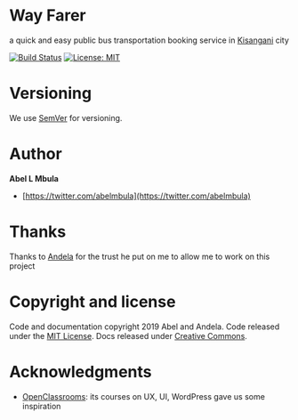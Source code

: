 # Way Farer
a quick and easy public bus transportation booking service in [Kisangani](https://fr.wikipedia.org/wiki/Kisangani) city

[![Build Status](https://travis-ci.com/Bam92/wayFarer.svg?branch=develop)](https://travis-ci.com/Bam92/wayFarer)
[![License: MIT](https://img.shields.io/badge/License-MIT-yellow.svg)](https://opensource.org/licenses/MIT)

# Versioning
We use [SemVer](http://semver.org/) for versioning.

# Author
**Abel L Mbula**
 * [https://twitter.com/abelmbula](https://twitter.com/abelmbula)

# Thanks
Thanks to [Andela](www.andela.com) for the trust he put on me to allow me to work on this project

# Copyright and license
Code and documentation copyright 2019 Abel and Andela. Code released under the [MIT License](https://github.com/twbs/bootstrap/blob/master/LICENSE). Docs released under [Creative Commons](https://github.com/twbs/bootstrap/blob/master/docs/LICENSE).

# Acknowledgments
* [OpenClassrooms](www.openclassrooms.com): its courses on UX, UI, WordPress gave us some inspiration
